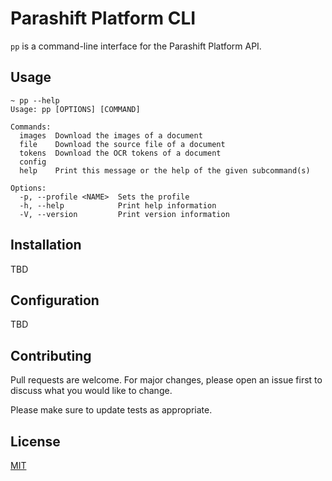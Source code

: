 # Parashift Platform CLI

`pp` is a command-line interface for the Parashift Platform API.

## Usage

```
~ pp --help
Usage: pp [OPTIONS] [COMMAND]

Commands:
  images  Download the images of a document
  file    Download the source file of a document
  tokens  Download the OCR tokens of a document
  config
  help    Print this message or the help of the given subcommand(s)

Options:
  -p, --profile <NAME>  Sets the profile
  -h, --help            Print help information
  -V, --version         Print version information
```

## Installation

TBD

## Configuration

TBD

## Contributing

Pull requests are welcome. For major changes, please open an issue first
to discuss what you would like to change.

Please make sure to update tests as appropriate.

## License

[MIT](https://choosealicense.com/licenses/mit/)
